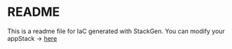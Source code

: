 # README
This is a readme file for IaC generated with StackGen.
You can modify your appStack -> [here](http://main.dev.stackgen.com/appstacks/9c72b7db-ebe1-4557-a93b-4cec371c97c5)
